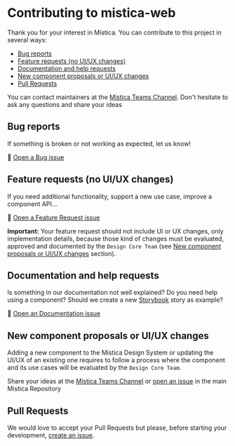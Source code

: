 # Contributing to mistica-web

Thank you for your interest in Mística. You can contribute to this project in several ways:

<!-- TOC depthFrom:2 -->

- [Bug reports](#bug-reports)
- [Feature requests (no UI/UX changes)](#feature-requests-no-uiux-changes)
- [Documentation and help requests](#documentation-and-help-requests)
- [New component proposals or UI/UX changes](#new-component-proposals-or-uiux-changes)
- [Pull Requests](#pull-requests)

<!-- /TOC -->

You can contact maintainers at the
[Mística Teams Channel](https://teams.microsoft.com/l/channel/19%3ad2e3607a32ec411b8bf492f43cd0fe0c%40thread.tacv2/General?groupId=e265fe99-929f-45d1-8154-699649674a40&tenantId=9744600e-3e04-492e-baa1-25ec245c6f10).
Don't hesitate to ask any questions and share your ideas

## Bug reports

If something is broken or not working as expected, let us know!

:bug:
[Open a Bug issue](https://github.com/Telefonica/mistica-web/issues/new?assignees=&labels=bug&template=bug_report.md&title=)

## Feature requests (no UI/UX changes)

If you need additional functionality, support a new use case, improve a component API...

:construction:
[Open a Feature Request issue](https://github.com/Telefonica/mistica-web/issues/new?assignees=&labels=enhancement&template=feature-request.md&title=)

**Important:** Your feature request should not include UI or UX changes, only implementation details, because
those kind of changes must be evaluated, approved and documented by the `Design Core Team` (see
[New component proposals or UI/UX changes](#new-component-proposals-or-uiux-changes) section).

## Documentation and help requests

Is something in our documentation not well explained? Do you need help using a component? Should we create a
new [Storybook](https://mistica-web.now.sh/) story as example?

:blue_book:
[Open an Documentation issue](https://github.com/Telefonica/mistica-web/issues/new?assignees=&labels=documentation&template=documentation-request.md&title=)

## New component proposals or UI/UX changes

Adding a new component to the Mística Design System or updating the UI/UX of an existing one requires to
follow a process where the component and its use cases will be evaluated by the `Design Core Team`.

Share your ideas at the
[Mística Teams Channel](https://teams.microsoft.com/l/channel/19%3ad2e3607a32ec411b8bf492f43cd0fe0c%40thread.tacv2/General?groupId=e265fe99-929f-45d1-8154-699649674a40&tenantId=9744600e-3e04-492e-baa1-25ec245c6f10)
or [open an issue](https://github.com/Telefonica/mistica/issues) in the main Mistica Repository

## Pull Requests

We would love to accept your Pull Requests but please, before starting your development,
[create an issue](https://github.com/Telefonica/mistica-web/issues/new/choose).
